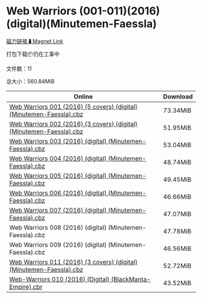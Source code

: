 # Web Warriors (001-011)(2016)(digital)(Minutemen-Faessla)

[磁力链接⬇Magnet Link](magnet:?xt=urn:btih:dbaf34a6c6e3fb8ebf58287b2d269318e8d46598&dn=Web%20Warriors%20%28001-011%29%282016%29%28digital%29%28Minutemen-Faessla%29)

打包下载📦仍在工事中

文件数：11

总大小：560.84MiB

Online | Download
--- | ---
[Web Warriors 001 (2016) (5 covers) (digital) (Minutemen-Faessla).cbz](https://github.com/alicewish/markdown/blob/master/comic/Web-Warriors-001-2016-5-covers-digital-Minutemen-Faessla-cbz.md) | 73.34MiB
[Web Warriors 002 (2016) (3 covers) (digital) (Minutemen-Faessla).cbz](https://github.com/alicewish/markdown/blob/master/comic/Web-Warriors-002-2016-3-covers-digital-Minutemen-Faessla-cbz.md) | 51.95MiB
[Web Warriors 003 (2016) (digital) (Minutemen-Faessla).cbz](https://github.com/alicewish/markdown/blob/master/comic/Web-Warriors-003-2016-digital-Minutemen-Faessla-cbz.md) | 53.04MiB
[Web Warriors 004 (2016) (digital) (Minutemen-Faessla).cbz](https://github.com/alicewish/markdown/blob/master/comic/Web-Warriors-004-2016-digital-Minutemen-Faessla-cbz.md) | 48.74MiB
[Web Warriors 005 (2016) (digital) (Minutemen-Faessla).cbz](https://github.com/alicewish/markdown/blob/master/comic/Web-Warriors-005-2016-digital-Minutemen-Faessla-cbz.md) | 49.45MiB
[Web Warriors 006 (2016) (digital) (Minutemen-Faessla).cbz](https://github.com/alicewish/markdown/blob/master/comic/Web-Warriors-006-2016-digital-Minutemen-Faessla-cbz.md) | 46.66MiB
[Web Warriors 007 (2016) (digital) (Minutemen-Faessla).cbz](https://github.com/alicewish/markdown/blob/master/comic/Web-Warriors-007-2016-digital-Minutemen-Faessla-cbz.md) | 47.07MiB
Web Warriors 008 (2016) (digital) (Minutemen-Faessla).cbz | 47.78MiB
Web Warriors 009 (2016) (digital) (Minutemen-Faessla).cbz | 46.56MiB
[Web Warriors 011 (2016) (3 covers) (digital) (Minutemen-Faessla).cbz](https://github.com/alicewish/markdown/blob/master/comic/Web-Warriors-011-2016-3-covers-digital-Minutemen-Faessla-cbz.md) | 52.72MiB
[Web-Warriors 010 (2016) (Digital) (BlackManta-Empire).cbr](https://github.com/alicewish/markdown/blob/master/comic/Web-Warriors-010-2016-Digital-BlackManta-Empire-cbr.md) | 43.52MiB